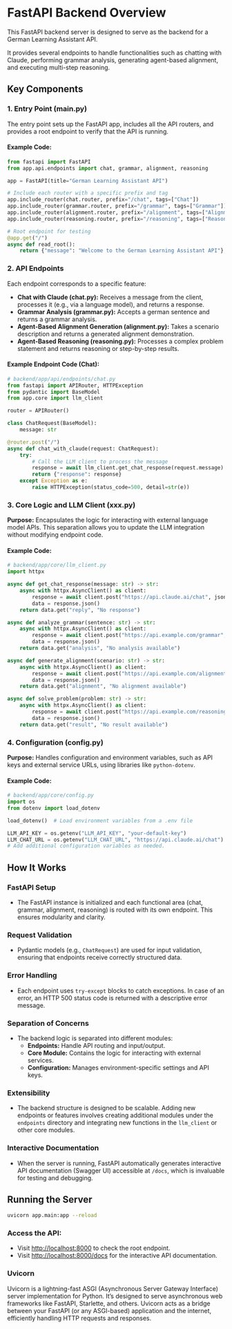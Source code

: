 # FastAPI Backend Overview

This FastAPI backend server is designed to serve as the backend for a German Learning Assistant API. 

It provides several endpoints to handle functionalities such as chatting with Claude, performing grammar analysis, generating agent-based alignment, and executing multi-step reasoning.

## Key Components

### 1. Entry Point (main.py)

The entry point sets up the FastAPI app, includes all the API routers, and provides a root endpoint to verify that the API is running.

#### Example Code:

```python
from fastapi import FastAPI
from app.api.endpoints import chat, grammar, alignment, reasoning

app = FastAPI(title="German Learning Assistant API")

# Include each router with a specific prefix and tag
app.include_router(chat.router, prefix="/chat", tags=["Chat"])
app.include_router(grammar.router, prefix="/grammar", tags=["Grammar"])
app.include_router(alignment.router, prefix="/alignment", tags=["Alignment"])
app.include_router(reasoning.router, prefix="/reasoning", tags=["Reasoning"])

# Root endpoint for testing
@app.get("/")
async def read_root():
    return {"message": "Welcome to the German Learning Assistant API"}
```

### 2. API Endpoints

Each endpoint corresponds to a specific feature:

- **Chat with Claude (chat.py):** Receives a message from the client, processes it (e.g., via a language model), and returns a response.
- **Grammar Analysis (grammar.py):** Accepts a german sentence and returns a grammar analysis.
- **Agent-Based Alignment Generation (alignment.py):** Takes a scenario description and returns a generated alignment demonstration.
- **Agent-Based Reasoning (reasoning.py):** Processes a complex problem statement and returns reasoning or step-by-step results.

#### Example Endpoint Code (Chat):

```python
# backend/app/api/endpoints/chat.py
from fastapi import APIRouter, HTTPException
from pydantic import BaseModel
from app.core import llm_client

router = APIRouter()

class ChatRequest(BaseModel):
    message: str

@router.post("/")
async def chat_with_claude(request: ChatRequest):
    try:
        # Call the LLM client to process the message
        response = await llm_client.get_chat_response(request.message)
        return {"response": response}
    except Exception as e:
        raise HTTPException(status_code=500, detail=str(e))
```

### 3. Core Logic and LLM Client (xxx.py)

**Purpose:**
Encapsulates the logic for interacting with external language model APIs. This separation allows you to update the LLM integration without modifying endpoint code.

#### Example Code:

```python
# backend/app/core/llm_client.py
import httpx

async def get_chat_response(message: str) -> str:
    async with httpx.AsyncClient() as client:
        response = await client.post("https://api.claude.ai/chat", json={"prompt": message})
        data = response.json()
    return data.get("reply", "No response")

async def analyze_grammar(sentence: str) -> str:
    async with httpx.AsyncClient() as client:
        response = await client.post("https://api.example.com/grammar", json={"sentence": sentence})
        data = response.json()
    return data.get("analysis", "No analysis available")

async def generate_alignment(scenario: str) -> str:
    async with httpx.AsyncClient() as client:
        response = await client.post("https://api.example.com/alignment", json={"scenario": scenario})
        data = response.json()
    return data.get("alignment", "No alignment available")

async def solve_problem(problem: str) -> str:
    async with httpx.AsyncClient() as client:
        response = await client.post("https://api.example.com/reasoning", json={"problem": problem})
        data = response.json()
    return data.get("result", "No result available")
```

### 4. Configuration (config.py)

**Purpose:**
Handles configuration and environment variables, such as API keys and external service URLs, using libraries like `python-dotenv`.

#### Example Code:

```python
# backend/app/core/config.py
import os
from dotenv import load_dotenv

load_dotenv()  # Load environment variables from a .env file

LLM_API_KEY = os.getenv("LLM_API_KEY", "your-default-key")
LLM_CHAT_URL = os.getenv("LLM_CHAT_URL", "https://api.claude.ai/chat")
# Add additional configuration variables as needed.
```

## How It Works

### FastAPI Setup
- The FastAPI instance is initialized and each functional area (chat, grammar, alignment, reasoning) is routed with its own endpoint. This ensures modularity and clarity.

### Request Validation
- Pydantic models (e.g., `ChatRequest`) are used for input validation, ensuring that endpoints receive correctly structured data.

### Error Handling
- Each endpoint uses `try-except` blocks to catch exceptions. In case of an error, an HTTP 500 status code is returned with a descriptive error message.

### Separation of Concerns
- The backend logic is separated into different modules:
  - **Endpoints:** Handle API routing and input/output.
  - **Core Module:** Contains the logic for interacting with external services.
  - **Configuration:** Manages environment-specific settings and API keys.

### Extensibility
- The backend structure is designed to be scalable. Adding new endpoints or features involves creating additional modules under the `endpoints` directory and integrating new functions in the `llm_client` or other core modules.

### Interactive Documentation
- When the server is running, FastAPI automatically generates interactive API documentation (Swagger UI) accessible at `/docs`, which is invaluable for testing and debugging.

## Running the Server
```sh
uvicorn app.main:app --reload
```

### Access the API:
- Visit [http://localhost:8000](http://localhost:8000) to check the root endpoint.
- Visit [http://localhost:8000/docs](http://localhost:8000/docs) for the interactive API documentation.


### Uvicorn

Uvicorn is a lightning-fast ASGI (Asynchronous Server Gateway Interface) server implementation for Python. It’s designed to serve asynchronous web frameworks like FastAPI, Starlette, and others. 
Uvicorn acts as a bridge between your FastAPI (or any ASGI-based) application and the internet, efficiently handling HTTP requests and responses.